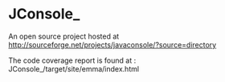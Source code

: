 JConsole_
=========

An open source project hosted at http://sourceforge.net/projects/javaconsole/?source=directory

The code coverage report is found at : JConsole_/target/site/emma/index.html
